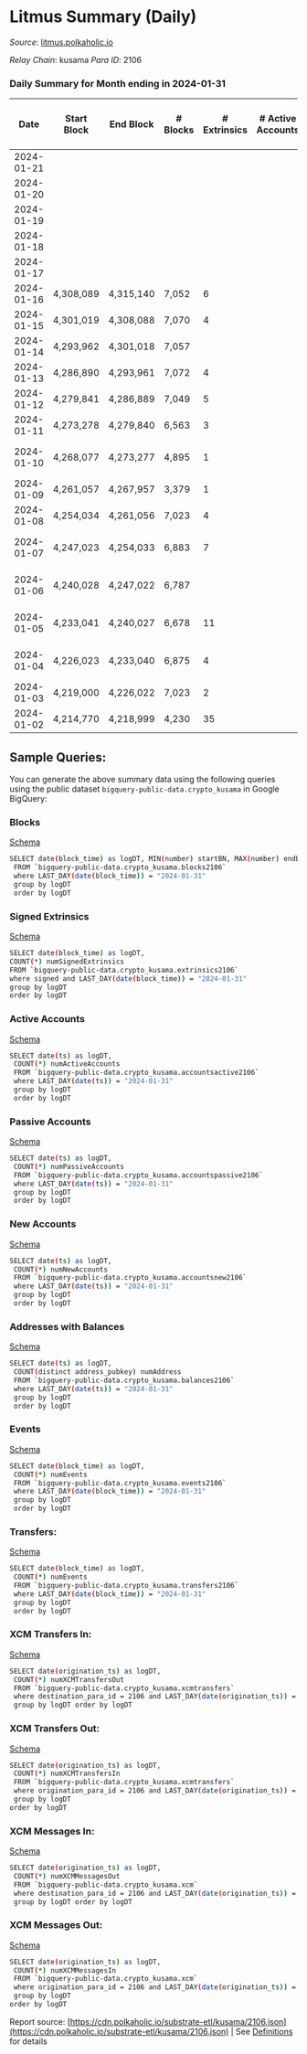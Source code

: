 # Litmus Summary (Daily)

_Source_: [litmus.polkaholic.io](https://litmus.polkaholic.io)

*Relay Chain*: kusama
*Para ID*: 2106



### Daily Summary for Month ending in 2024-01-31


| Date    | Start Block | End Block | # Blocks | # Extrinsics | # Active Accounts | # Passive Accounts | # New Accounts | # Addresses | # Events  | # Transfers ($USD) | # XCM Transfers In ($USD) | # XCM Transfers Out ($USD) | # XCM In | # XCM Out | Issues |
|---------|-------------|-----------|----------|--------------|-------------------|--------------------|----------------|-------------|-----------|--------------------|---------------------------|----------------------------|----------|-----------|--------|
| 2024-01-21 |  |  |  |  |  |  |  |  |  |   |   |   |  |  |  |
| 2024-01-20 |  |  |  |  |  |  |  | 13,888 |  |   |   |   |  |  |  |
| 2024-01-19 |  |  |  |  |  |  |  | 13,888 |  |   |   |   |  |  |  |
| 2024-01-18 |  |  |  |  |  |  |  | 13,889 |  |   |   |   |  |  |  |
| 2024-01-17 |  |  |  |  |  |  |  | 13,890 |  |   |   |   |  |  |  |
| 2024-01-16 | 4,308,089 | 4,315,140 | 7,052 | 6 |  |  |  | 13,892 | 14,148 | 2 ($6.61) |   |   |  |  |  |
| 2024-01-15 | 4,301,019 | 4,308,088 | 7,070 | 4 |  |  |  | 13,891 | 14,174 | 2 ($49.51) |   |   |  |  |  |
| 2024-01-14 | 4,293,962 | 4,301,018 | 7,057 |  |  |  |  | 13,893 | 14,118 |   |   |   |  |  |  |
| 2024-01-13 | 4,286,890 | 4,293,961 | 7,072 | 4 |  |  |  | 13,893 | 14,179 | 1 ($26.70) |   |   |  |  |  |
| 2024-01-12 | 4,279,841 | 4,286,889 | 7,049 | 5 |  |  |  | 13,893 | 14,136 |   |   |   |  |  |  |
| 2024-01-11 | 4,273,278 | 4,279,840 | 6,563 | 3 |  |  |  | 13,893 | 13,149 |   |   |   |  |  |  |
| 2024-01-10 | 4,268,077 | 4,273,277 | 4,895 | 1 |  |  |  | 13,893 | 9,799 |   |   |   |  |  | 306 missing (5.88%) |
| 2024-01-09 | 4,261,057 | 4,267,957 | 3,379 | 1 |  |  |  | 13,893 | 6,770 |   |   |   |  |  |  |
| 2024-01-08 | 4,254,034 | 4,261,056 | 7,023 | 4 |  |  |  | 13,894 | 14,081 |   |   |   |  |  |  |
| 2024-01-07 | 4,247,023 | 4,254,033 | 6,883 | 7 |  |  |  | 13,893 | 13,822 | 2 ($34,517.32) |   |   |  |  | 128 missing (1.83%) |
| 2024-01-06 | 4,240,028 | 4,247,022 | 6,787 |  |  |  |  | 13,893 | 13,597 |   |   |   |  |  | 208 missing (2.97%) |
| 2024-01-05 | 4,233,041 | 4,240,027 | 6,678 | 11 |  |  |  | 13,893 | 13,438 | 1 ($1.51) |   |   |  |  | 309 missing (4.42%) |
| 2024-01-04 | 4,226,023 | 4,233,040 | 6,875 | 4 |  |  |  | 13,892 | 13,978 |   |   |   |  |  | 143 missing (2.04%) |
| 2024-01-03 | 4,219,000 | 4,226,022 | 7,023 | 2 |  |  |  | 13,892 | 14,224 | 2 ($3.13) |   |   |  |  |  |
| 2024-01-02 | 4,214,770 | 4,218,999 | 4,230 | 35 |  |  |  | 13,891 | 8,680 | 5 ($21,273.67) |   |   |  |  |  |

## Sample Queries:
You can generate the above summary data using the following queries using the public dataset `bigquery-public-data.crypto_kusama` in Google BigQuery:


### Blocks 

[Schema](https://github.com/colorfulnotion/substrate-etl/blob/main/schema/blocks.json)

```bash
SELECT date(block_time) as logDT, MIN(number) startBN, MAX(number) endBN, COUNT(*) numBlocks 
 FROM `bigquery-public-data.crypto_kusama.blocks2106`  
 where LAST_DAY(date(block_time)) = "2024-01-31" 
 group by logDT 
 order by logDT
```

### Signed Extrinsics 

[Schema](https://github.com/colorfulnotion/substrate-etl/blob/main/schema/extrinsics.json)

```bash
SELECT date(block_time) as logDT, 
COUNT(*) numSignedExtrinsics 
FROM `bigquery-public-data.crypto_kusama.extrinsics2106`  
where signed and LAST_DAY(date(block_time)) = "2024-01-31" 
group by logDT 
order by logDT
```

### Active Accounts 

[Schema](https://github.com/colorfulnotion/substrate-etl/blob/main/schema/accountsactive.json)

```bash
SELECT date(ts) as logDT, 
 COUNT(*) numActiveAccounts 
 FROM `bigquery-public-data.crypto_kusama.accountsactive2106` 
 where LAST_DAY(date(ts)) = "2024-01-31" 
 group by logDT 
 order by logDT
```

### Passive Accounts 

[Schema](https://github.com/colorfulnotion/substrate-etl/blob/main/schema/accountspassive.json)

```bash
SELECT date(ts) as logDT, 
 COUNT(*) numPassiveAccounts 
 FROM `bigquery-public-data.crypto_kusama.accountspassive2106` 
 where LAST_DAY(date(ts)) = "2024-01-31" 
 group by logDT 
 order by logDT
```

### New Accounts 

[Schema](https://github.com/colorfulnotion/substrate-etl/blob/main/schema/accountsnew.json)

```bash
SELECT date(ts) as logDT, 
 COUNT(*) numNewAccounts 
 FROM `bigquery-public-data.crypto_kusama.accountsnew2106` 
 where LAST_DAY(date(ts)) = "2024-01-31" 
 group by logDT
 order by logDT
```

### Addresses with Balances 

[Schema](https://github.com/colorfulnotion/substrate-etl/blob/main/schema/balances.json)

```bash
SELECT date(ts) as logDT,
 COUNT(distinct address_pubkey) numAddress 
 FROM `bigquery-public-data.crypto_kusama.balances2106` 
 where LAST_DAY(date(ts)) = "2024-01-31" 
 group by logDT 
 order by logDT
```

### Events 

[Schema](https://github.com/colorfulnotion/substrate-etl/blob/main/schema/events.json)

```bash
SELECT date(block_time) as logDT, 
 COUNT(*) numEvents 
 FROM `bigquery-public-data.crypto_kusama.events2106` 
 where LAST_DAY(date(block_time)) = "2024-01-31" 
 group by logDT 
 order by logDT
```

### Transfers:

[Schema](https://github.com/colorfulnotion/substrate-etl/blob/main/schema/transfers.json)

```bash
SELECT date(block_time) as logDT, 
 COUNT(*) numEvents 
 FROM `bigquery-public-data.crypto_kusama.transfers2106` 
 where LAST_DAY(date(block_time)) = "2024-01-31" 
 group by logDT 
 order by logDT
```

### XCM Transfers In: 

[Schema](https://github.com/colorfulnotion/substrate-etl/blob/main/schema/xcmtransfers.json)

```bash
SELECT date(origination_ts) as logDT, 
 COUNT(*) numXCMTransfersOut 
 FROM `bigquery-public-data.crypto_kusama.xcmtransfers` 
 where destination_para_id = 2106 and LAST_DAY(date(origination_ts)) = "2024-01-31" 
 group by logDT order by logDT
```

### XCM Transfers Out: 

[Schema](https://github.com/colorfulnotion/substrate-etl/blob/main/schema/xcmtransfers.json)

```bash
SELECT date(origination_ts) as logDT, 
 COUNT(*) numXCMTransfersIn 
 FROM `bigquery-public-data.crypto_kusama.xcmtransfers` 
 where origination_para_id = 2106 and LAST_DAY(date(origination_ts)) = "2024-01-31" 
 group by logDT 
order by logDT
```

### XCM Messages In: 

[Schema](https://github.com/colorfulnotion/substrate-etl/blob/main/schema/xcm.json)

```bash
SELECT date(origination_ts) as logDT, 
 COUNT(*) numXCMMessagesOut 
 FROM `bigquery-public-data.crypto_kusama.xcm` 
 where destination_para_id = 2106 and LAST_DAY(date(origination_ts)) = "2024-01-31" 
 group by logDT order by logDT
```

### XCM Messages Out: 

[Schema](https://github.com/colorfulnotion/substrate-etl/blob/main/schema/xcm.json)

```bash
SELECT date(origination_ts) as logDT, 
 COUNT(*) numXCMMessagesIn 
 FROM `bigquery-public-data.crypto_kusama.xcm` 
 where origination_para_id = 2106 and LAST_DAY(date(origination_ts)) = "2024-01-31" 
 group by logDT 
order by logDT
```


Report source: [https://cdn.polkaholic.io/substrate-etl/kusama/2106.json](https://cdn.polkaholic.io/substrate-etl/kusama/2106.json) | See [Definitions](/DEFINITIONS.md) for details
